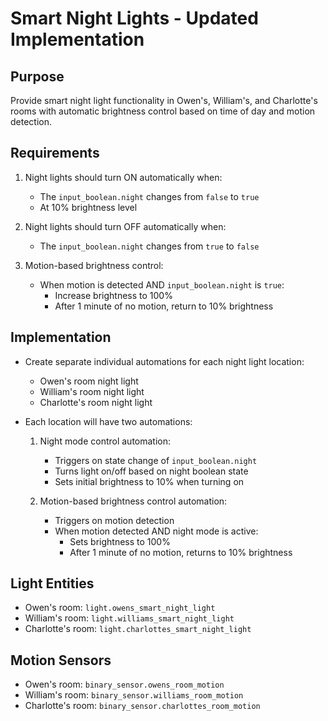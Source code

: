# Smart Night Lights - Updated Implementation

## Purpose
Provide smart night light functionality in Owen's, William's, and Charlotte's rooms with automatic brightness control based on time of day and motion detection.

## Requirements

1. Night lights should turn ON automatically when:
   - The `input_boolean.night` changes from `false` to `true`
   - At 10% brightness level

2. Night lights should turn OFF automatically when:
   - The `input_boolean.night` changes from `true` to `false`

3. Motion-based brightness control:
   - When motion is detected AND `input_boolean.night` is `true`:
     - Increase brightness to 100%
     - After 1 minute of no motion, return to 10% brightness

## Implementation

- Create separate individual automations for each night light location:
  - Owen's room night light
  - William's room night light
  - Charlotte's room night light

- Each location will have two automations:
  1. Night mode control automation:
     - Triggers on state change of `input_boolean.night`
     - Turns light on/off based on night boolean state
     - Sets initial brightness to 10% when turning on

  2. Motion-based brightness control automation:
     - Triggers on motion detection
     - When motion detected AND night mode is active:
       - Sets brightness to 100%
       - After 1 minute of no motion, returns to 10% brightness

## Light Entities

- Owen's room: `light.owens_smart_night_light`
- William's room: `light.williams_smart_night_light`
- Charlotte's room: `light.charlottes_smart_night_light`

## Motion Sensors

- Owen's room: `binary_sensor.owens_room_motion`
- William's room: `binary_sensor.williams_room_motion`
- Charlotte's room: `binary_sensor.charlottes_room_motion`